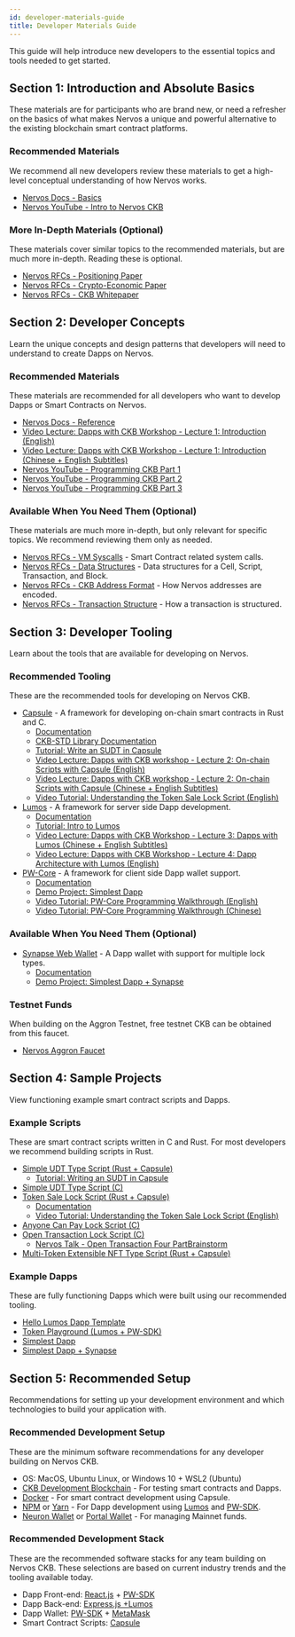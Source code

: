 ```yaml
---
id: developer-materials-guide
title: Developer Materials Guide
---
```


This guide will help introduce new developers to the essential topics and tools needed to get started.

## Section 1: Introduction and Absolute Basics

These materials are for participants who are brand new, or need a refresher on the basics of what makes Nervos a unique and powerful alternative to the existing blockchain smart contract platforms.

### Recommended Materials

We recommend all new developers review these materials to get a high-level conceptual understanding of how Nervos works.

* [Nervos Docs - Basics](https://docs.nervos.org/docs/basics/introduction)
* [Nervos YouTube - Intro to Nervos CKB](https://www.youtube.com/watch?v=3Gl8hNzfigo)

### More In-Depth Materials (Optional)

These materials cover similar topics to the recommended materials, but are much more in-depth. Reading these is optional.

* [Nervos RFCs - Positioning Paper](https://github.com/nervosnetwork/rfcs/blob/master/rfcs/0001-positioning/0001-positioning.md)
* [Nervos RFCs - Crypto-Economic Paper](https://github.com/nervosnetwork/rfcs/blob/master/rfcs/0015-ckb-cryptoeconomics/0015-ckb-cryptoeconomics.md)
* [Nervos RFCs - CKB Whitepaper](https://github.com/nervosnetwork/rfcs/blob/master/rfcs/0002-ckb/0002-ckb.md)

## Section 2: Developer Concepts

Learn the unique concepts and design patterns that developers will need to understand to create Dapps on Nervos.

### Recommended Materials

These materials are recommended for all developers who want to develop Dapps or Smart Contracts on Nervos.

* [Nervos Docs - Reference](https://docs.nervos.org/docs/reference/introduction)
* [Video Lecture: Dapps with CKB Workshop - Lecture 1: Introduction (English)](https://youtu.be/6nYyYikSZj0)
* [Video Lecture: Dapps with CKB Workshop - Lecture 1: Introduction (Chinese + English Subtitles)](https://youtu.be/iVjccs3z5q0)
* [Nervos YouTube - Programming CKB Part 1](https://www.youtube.com/watch?v=HyYXzEIdF90)
* [Nervos YouTube - Programming CKB Part 2](https://www.youtube.com/watch?v=Co-rzOhwuHs)
* [Nervos YouTube - Programming CKB Part 3](https://www.youtube.com/watch?v=13w6Wvu9ff0)

### Available When You Need Them (Optional)

These materials are much more in-depth, but only relevant for specific topics. We recommend reviewing them only as needed.

* [Nervos RFCs - VM Syscalls](https://github.com/nervosnetwork/rfcs/blob/master/rfcs/0009-vm-syscalls/0009-vm-syscalls.md) - Smart Contract related system calls.
* [Nervos RFCs - Data Structures](https://github.com/nervosnetwork/rfcs/blob/master/rfcs/0019-data-structures/0019-data-structures.md) - Data structures for a Cell, Script, Transaction, and Block.
* [Nervos RFCs - CKB Address Format](https://github.com/nervosnetwork/rfcs/blob/master/rfcs/0021-ckb-address-format/0021-ckb-address-format.md) - How Nervos addresses are encoded.
* [Nervos RFCs - Transaction Structure](https://github.com/nervosnetwork/rfcs/blob/master/rfcs/0022-transaction-structure/0022-transaction-structure.md) - How a transaction is structured.

## Section 3: Developer Tooling

Learn about the tools that are available for developing on Nervos.

### Recommended Tooling

These are the recommended tools for developing on Nervos CKB.

* [Capsule](https://github.com/nervosnetwork/capsule) - A framework for developing on-chain smart contracts in Rust and C.
    * [Documentation](https://github.com/nervosnetwork/capsule/wiki)
    * [CKB-STD Library Documentation](https://nervosnetwork.github.io/ckb-std/riscv64imac-unknown-none-elf/doc/ckb_std/index.html)
    * [Tutorial: Write an SUDT in Capsule](https://docs.nervos.org/docs/labs/sudtbycapsule)
    * [Video Lecture: Dapps with CKB workshop - Lecture 2: On-chain Scripts with Capsule (English)](https://www.youtube.com/watch?v=pbnVwVOaJg4)
    * [Video Lecture: Dapps with CKB workshop - Lecture 2: On-chain Scripts with Capsule (Chinese + English Subtitles)](https://youtu.be/NcN3NiBuJbo)
    * [Video Tutorial: Understanding the Token Sale Lock Script (English)](https://youtu.be/ysUbx4FAKlE)
* [Lumos](https://github.com/nervosnetwork/lumos) - A framework for server side Dapp development.
    * [Documentation](https://github.com/nervosnetwork/lumos)
    * [Tutorial: Intro to Lumos](https://docs.nervos.org/docs/labs/lumos-nervosdao)
    * [Video Lecture: Dapps with CKB Workshop - Lecture 3: Dapps with Lumos (Chinese + English Subtitles)](https://youtu.be/TJ2bnSFUpPQ)
    * [Video Lecture: Dapps with CKB Workshop - Lecture 4: Dapp Architecture with Lumos (English)](https://youtu.be/9U23hrzCAiM)
* [PW-Core](https://github.com/lay2dev/pw-core) - A framework for client side Dapp wallet support.
    * [Documentation](https://docs.lay2.dev/)
    * [Demo Project: Simplest Dapp](https://github.com/lay2dev/simplestdapp)
    * [Video Tutorial: PW-Core Programming Walkthrough (English)](https://www.youtube.com/watch?v=E2AYuRaeP9Q)
    * [Video Tutorial: PW-Core Programming Walkthrough (Chinese)](https://www.youtube.com/watch?v=NmMRM4PoE08)

### Available When You Need Them (Optional)

* [Synapse Web Wallet](https://github.com/rebase-network/synapse-extension) - A Dapp wallet with support for multiple lock types.
    * [Documentation](https://github.com/rebase-network/synapse-extension/tree/master/docs)
    * [Demo Project: Simplest Dapp + Synapse](https://github.com/rebase-network/simplestdapp)

### Testnet Funds

When building on the Aggron Testnet, free testnet CKB can be obtained from this faucet.

* [Nervos Aggron Faucet](https://faucet.nervos.org/)

## Section 4: Sample Projects

View functioning example smart contract scripts and Dapps.

### Example Scripts

These are smart contract scripts written in C and Rust. For most developers we recommend building scripts in Rust.

* [Simple UDT Type Script (Rust + Capsule)](https://github.com/jjyr/my-sudt)
    * [Tutorial: Writing an SUDT in Capsule](https://docs.nervos.org/docs/labs/sudtbycapsule)
* [Simple UDT Type Script (C)](https://github.com/nervosnetwork/ckb-miscellaneous-scripts/blob/master/c/simple_udt.c)
* [Token Sale Lock Script (Rust + Capsule)](https://github.com/jordanmack/token-sale)
    * [Documentation](https://github.com/jordanmack/token-sale/blob/master/README.md)
    * [Video Tutorial: Understanding the Token Sale Lock Script (English)](https://youtu.be/ysUbx4FAKlE)
* [Anyone Can Pay Lock Script (C)](https://github.com/nervosnetwork/ckb-anyone-can-pay/blob/master/c/anyone_can_pay.c)
* [Open Transaction Lock Script (C)](https://github.com/nervosnetwork/ckb-miscellaneous-scripts/blob/master/c/open_transaction.c)
    * [Nervos Talk - Open Transaction Four Part](https://talk.nervos.org/t/open-tx-protocol-brainstorm-1-otx-in-general/4010)[Brainstorm](https://talk.nervos.org/t/open-tx-protocol-brainstorm-1-otx-in-general/4010)
* [Multi-Token Extensible NFT Type Script (Rust + Capsule)](https://github.com/jordanmack/nervos-ckb-nft)

### Example Dapps

These are fully functioning Dapps which were built using our recommended tooling.

* [Hello Lumos Dapp Template](https://github.com/tspoff/hello-lumos)
* [Token Playground (Lumos + PW-SDK)](https://github.com/tspoff/token-playground)
* [Simplest Dapp](https://github.com/lay2dev/simplestdapp)
* [Simplest Dapp + Synapse](https://github.com/rebase-network/simplestdapp)

## Section 5: Recommended Setup

Recommendations for setting up your development environment and which technologies to build your application with.

### Recommended Development Setup

These are the minimum software recommendations for any developer building on Nervos CKB.

* OS: MacOS, Ubuntu Linux, or Windows 10 + WSL2 (Ubuntu)
* [CKB Development Blockchain](https://docs.nervos.org/docs/basics/guides/devchain) - For testing smart contracts and Dapps.
* [Docker](https://docs.docker.com/get-docker/) - For smart contract development using Capsule.
* [NPM](https://www.npmjs.com/get-npm) or [Yarn](https://classic.yarnpkg.com/en/docs/install/) - For Dapp development using [Lumos](https://github.com/nervosnetwork/lumos) and [PW-SDK](https://github.com/lay2dev/pw-core).
* [Neuron Wallet](https://github.com/nervosnetwork/neuron/releases) or [Portal Wallet](https://ckb.pw/) - For managing Mainnet funds.

### Recommended Development Stack

These are the recommended software stacks for any team building on Nervos CKB. These selections are based on current industry trends and the tooling available today.

* Dapp Front-end: [React.js](https://reactjs.org/) + [PW-SDK](https://github.com/lay2dev/pw-core)
* Dapp Back-end: [Express.js +](https://expressjs.com/en/starter/installing.html)[Lumos](https://github.com/nervosnetwork/lumos)
* Dapp Wallet: [PW-SDK](https://github.com/lay2dev/pw-core) + [MetaMask](https://metamask.io/)
* Smart Contract Scripts: [Capsule](https://github.com/nervosnetwork/capsule)
